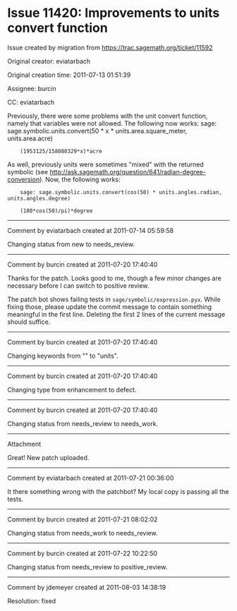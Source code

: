 # Issue 11420: Improvements to units convert function

Issue created by migration from https://trac.sagemath.org/ticket/11592

Original creator: eviatarbach

Original creation time: 2011-07-13 01:51:39

Assignee: burcin

CC:  eviatarbach

Previously, there were some problems with the unit convert function, namely that variables were not allowed. The following now works:
        sage: sage.symbolic.units.convert(50 * x * units.area.square_meter, units.area.acre)

        (1953125/158080329*x)*acre

As well, previously units were sometimes "mixed" with the returned symbolic (see http://ask.sagemath.org/question/641/radian-degree-conversion). Now, the following works:

        sage: sage.symbolic.units.convert(cos(50) * units.angles.radian, units.angles.degree)

        (180*cos(50)/pi)*degree


---

Comment by eviatarbach created at 2011-07-14 05:59:58

Changing status from new to needs_review.


---

Comment by burcin created at 2011-07-20 17:40:40

Thanks for the patch. Looks good to me, though a few minor changes are necessary before I can switch to positive review.

The patch bot shows failing tests in `sage/symbolic/expression.pyx`. While fixing those, please update the commit message to contain something meaningful in the first line. Deleting the first 2 lines of the current message should suffice.


---

Comment by burcin created at 2011-07-20 17:40:40

Changing keywords from "" to "units".


---

Comment by burcin created at 2011-07-20 17:40:40

Changing type from enhancement to defect.


---

Comment by burcin created at 2011-07-20 17:40:40

Changing status from needs_review to needs_work.


---

Attachment

Great! New patch uploaded.


---

Comment by eviatarbach created at 2011-07-21 00:36:00

It there something wrong with the patchbot? My local copy is passing all the tests.


---

Comment by burcin created at 2011-07-21 08:02:02

Changing status from needs_work to needs_review.


---

Comment by burcin created at 2011-07-22 10:22:50

Changing status from needs_review to positive_review.


---

Comment by jdemeyer created at 2011-08-03 14:38:19

Resolution: fixed
